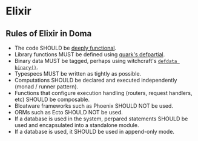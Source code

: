 # Elixir

## Rules of Elixir in Doma

 - The code SHOULD be [deeply functional](https://github.com/witchcrafters/witchcraft).
 - Library functions MUST be defined using [quark's defpartial](https://github.com/witchcrafters/quark#partial).
 - Binary data MUST be tagged, perhaps using witchcraft's [`defdata binary()`](https://github.com/witchcrafters/algae#single-field-shorthand).
 - Typespecs MUST be written as tightly as possible.
 - Computations SHOULD be declared and executed independently (monad / runner pattern).
 - Functions that configure execution handling (routers, request handlers, etc) SHOULD be composable.
 - Bloatware frameworks such as Phoenix SHOULD NOT be used.
 - ORMs such as Ecto SHOULD NOT be used.
 - If a database is used in the system, perpared statements SHOULD be used and encapsulated into a standalone module.
 - If a database is used, it SHOULD be used in append-only mode.
